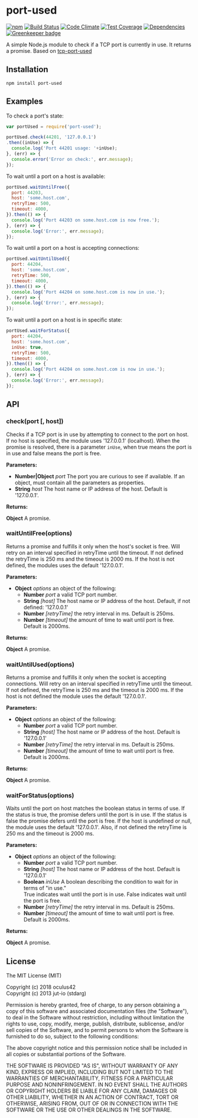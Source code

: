 port-used
=============

[![npm](https://img.shields.io/npm/v/port-used.svg)](https://www.npmjs.com/package/port-used) 
[![Build Status](https://travis-ci.org/oculus42/port-used.svg?branch=master)](https://travis-ci.org/oculus42/port-used) 
[![Code Climate](https://codeclimate.com/github/oculus42/port-used/badges/gpa.svg)](https://codeclimate.com/github/oculus42/port-used) 
[![Test Coverage](https://codeclimate.com/github/oculus42/port-used/badges/coverage.svg)](https://codeclimate.com/github/oculus42/port-used/coverage) 
[![Dependencies](https://david-dm.org/oculus42/port-used.svg)](https://david-dm.org/oculus42/port-used) 
[![Greenkeeper badge](https://badges.greenkeeper.io/oculus42/port-used.svg)](https://greenkeeper.io/) 

A simple Node.js module to check if a TCP port is currently in use. It returns a promise.
Based on [tcp-port-used](https://www.npmjs.com/package/tcp-port-used)

## Installation

    npm install port-used

## Examples
To check a port's state:

```javascript
var portUsed = require('port-used');

portUsed.check(44201, '127.0.0.1')
.then((inUse) => {
  console.log('Port 44201 usage: '+inUse);
}, (err) => {
  console.error('Error on check:', err.message);
});
```

To wait until a port on a host is available:

```javascript
portUsed.waitUntilFree({
  port: 44203,
  host: 'some.host.com',
  retryTime: 500,
  timeout: 4000,
}).then(() => {
  console.log('Port 44203 on some.host.com is now free.');
}, (err) => {
  console.log('Error:', err.message);
});
```


To wait until a port on a host is accepting connections:

```javascript
portUsed.waitUntilUsed({
  port: 44204,
  host: 'some.host.com',
  retryTime: 500,
  timeout: 4000,
}).then(() => {
  console.log('Port 44204 on some.host.com is now in use.');
}, (err) => {
  console.log('Error:', err.message);
});
```

To wait until a port on a host is in specific state:

```javascript
portUsed.waitForStatus({
  port: 44204,
  host: 'some.host.com',
  inUse: true,
  retryTime: 500,
  timeout: 4000,
}).then(() => {
  console.log('Port 44204 on some.host.com is now in use.');
}, (err) => {
  console.log('Error:', err.message);
});
```

## API

### check(port [, host])
Checks if a TCP port is in use by attempting to connect to the port on host.
If no host is specified, the module uses '127.0.0.1' (localhost). When the
promise is resolved, there is a parameter `inUse`, when true means the port is
in use and false means the port is free.

**Parameters:**

* **Number|Object** *port* The port you are curious to see if available. If an
  object, must contain all the parameters as properties.
* **String** *host* The host name or IP address of the host. Default is '127.0.0.1'.

**Returns:**

**Object** A promise.

### waitUntilFree(options)
Returns a promise and fulfills it only when the host's socket is
free.  Will retry on an interval specified in retryTime until the timeout. If
not defined the retryTime is 250 ms and the timeout is 2000 ms. If the host is
not defined, the modules uses the default '127.0.0.1'.

**Parameters:**

* **Object** *options* an object of the following:
  * **Number** *port* a valid TCP port number.
  * **String** *[host]* The host name or IP address of the host. Default, if not defined: '127.0.0.1'
  * **Number** *[retryTime]* the retry interval in ms. Default is 250ms.
  * **Number** *[timeout]* the amount of time to wait until port is free. Default is 2000ms.

**Returns:**

**Object** A promise.

### waitUntilUsed(options)
Returns a promise and fulfills it only when the socket is accepting
connections. Will retry on an interval specified in retryTime until the
timeout. If not defined, the retryTime is 250 ms and the timeout is 2000 ms.
If the host is not defined the module uses the default '127.0.0.1'.

**Parameters:**

* **Object** *options* an object of the following:
  * **Number** *port* a valid TCP port number.
  * **String** *[host]* The host name or IP address of the host. Default is '127.0.0.1'
  * **Number** *[retryTime]* the retry interval in ms. Default is 250ms.
  * **Number** *[timeout]* the amount of time to wait until port is free. Default is 2000ms.

**Returns:**

**Object** A promise.

### waitForStatus(options)
Waits until the port on host matches the boolean status in terms of use. If the
status is true, the promise defers until the port is in use. If the status is
false the promise defers until the port is free. If the host is undefined or
null, the module uses the default '127.0.0.1'. Also, if not defined the
retryTime is 250 ms and the timeout is 2000 ms.

**Parameters:**

* **Object** *options* an object of the following:
  * **Number** *port* a valid TCP port number.
  * **String** *[host]* The host name or IP address of the host. Default is '127.0.0.1'
  * **Boolean** *inUse* A boolean describing the condition to wait for in terms of "in use."  
    True indicates wait until the port is in use. False indicates wait until the port is free.
  * **Number** *[retryTime]* the retry interval in ms. Default is 250ms.
  * **Number** *[timeout]* the amount of time to wait until port is free. Default is 2000ms.

**Returns:**

**Object** A promise.

## License

The MIT License (MIT)

Copyright (c) 2018 oculus42  
Copyright (c) 2013 jut-io (stdarg)

Permission is hereby granted, free of charge, to any person obtaining a copy of
this software and associated documentation files (the "Software"), to deal in
the Software without restriction, including without limitation the rights to
use, copy, modify, merge, publish, distribute, sublicense, and/or sell copies of
the Software, and to permit persons to whom the Software is furnished to do so,
subject to the following conditions:

The above copyright notice and this permission notice shall be included in all
copies or substantial portions of the Software.

THE SOFTWARE IS PROVIDED "AS IS", WITHOUT WARRANTY OF ANY KIND, EXPRESS OR
IMPLIED, INCLUDING BUT NOT LIMITED TO THE WARRANTIES OF MERCHANTABILITY, FITNESS
FOR A PARTICULAR PURPOSE AND NONINFRINGEMENT. IN NO EVENT SHALL THE AUTHORS OR
COPYRIGHT HOLDERS BE LIABLE FOR ANY CLAIM, DAMAGES OR OTHER LIABILITY, WHETHER
IN AN ACTION OF CONTRACT, TORT OR OTHERWISE, ARISING FROM, OUT OF OR IN
CONNECTION WITH THE SOFTWARE OR THE USE OR OTHER DEALINGS IN THE SOFTWARE.
